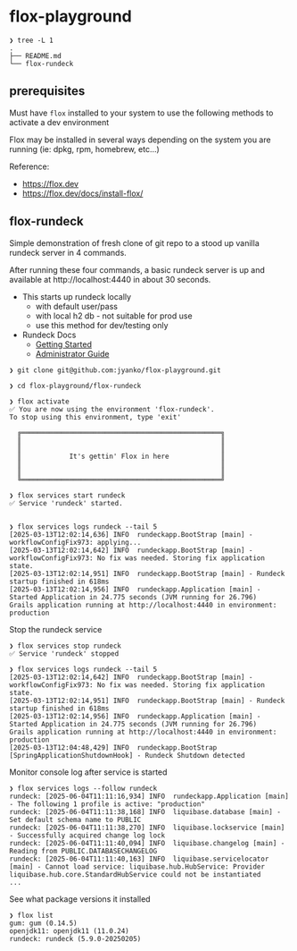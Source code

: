 # flox-playground
```
❯ tree -L 1
.
├── README.md
└── flox-rundeck
```

## prerequisites 
Must have `flox` installed to your system to use the following methods to activate a dev environment

Flox may be installed in several ways depending on the system you are running (ie: dpkg, rpm, homebrew, etc...)

Reference:
- https://flox.dev
- https://flox.dev/docs/install-flox/
  

## flox-rundeck

Simple demonstration of fresh clone of git repo to a stood up vanilla rundeck server in 4 commands. 

After running these four commands, a basic rundeck server is up and available at http://localhost:4440 in about 30 seconds.
- This starts up rundeck locally
  - with default user/pass
  - with local h2 db - not suitable for prod use
  - use this method for dev/testing only
- Rundeck Docs
  - [Getting Started](https://docs.rundeck.com/docs/learning/getting-started)
  - [Administrator Guide](https://docs.rundeck.com/docs/administration)
```
❯ git clone git@github.com:jyanko/flox-playground.git

❯ cd flox-playground/flox-rundeck
  
❯ flox activate
✅ You are now using the environment 'flox-rundeck'.
To stop using this environment, type 'exit'

  ╔══════════════════════════════════════════════════╗
  ║                                                  ║
  ║                                                  ║
  ║            It's gettin' Flox in here             ║
  ║                                                  ║
  ║                                                  ║
  ╚══════════════════════════════════════════════════╝

❯ flox services start rundeck
✅ Service 'rundeck' started.


❯ flox services logs rundeck --tail 5
[2025-03-13T12:02:14,636] INFO  rundeckapp.BootStrap [main] - workflowConfigFix973: applying...
[2025-03-13T12:02:14,642] INFO  rundeckapp.BootStrap [main] - workflowConfigFix973: No fix was needed. Storing fix application state.
[2025-03-13T12:02:14,951] INFO  rundeckapp.BootStrap [main] - Rundeck startup finished in 618ms
[2025-03-13T12:02:14,956] INFO  rundeckapp.Application [main] - Started Application in 24.775 seconds (JVM running for 26.796)
Grails application running at http://localhost:4440 in environment: production
```

Stop the rundeck service
```
❯ flox services stop rundeck
✅ Service 'rundeck' stopped

❯ flox services logs rundeck --tail 5
[2025-03-13T12:02:14,642] INFO  rundeckapp.BootStrap [main] - workflowConfigFix973: No fix was needed. Storing fix application state.
[2025-03-13T12:02:14,951] INFO  rundeckapp.BootStrap [main] - Rundeck startup finished in 618ms
[2025-03-13T12:02:14,956] INFO  rundeckapp.Application [main] - Started Application in 24.775 seconds (JVM running for 26.796)
Grails application running at http://localhost:4440 in environment: production
[2025-03-13T12:04:48,429] INFO  rundeckapp.BootStrap [SpringApplicationShutdownHook] - Rundeck Shutdown detected
```

Monitor console log after service is started
```
❯ flox services logs --follow rundeck
rundeck: [2025-06-04T11:11:16,934] INFO  rundeckapp.Application [main] - The following 1 profile is active: "production"
rundeck: [2025-06-04T11:11:38,168] INFO  liquibase.database [main] - Set default schema name to PUBLIC
rundeck: [2025-06-04T11:11:38,270] INFO  liquibase.lockservice [main] - Successfully acquired change log lock
rundeck: [2025-06-04T11:11:40,094] INFO  liquibase.changelog [main] - Reading from PUBLIC.DATABASECHANGELOG
rundeck: [2025-06-04T11:11:40,163] INFO  liquibase.servicelocator [main] - Cannot load service: liquibase.hub.HubService: Provider liquibase.hub.core.StandardHubService could not be instantiated
...
```
See what package versions it installed
```
❯ flox list
gum: gum (0.14.5)
openjdk11: openjdk11 (11.0.24)
rundeck: rundeck (5.9.0-20250205)
```



